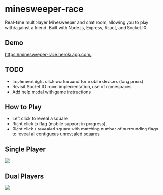 # minesweeper-race

Real-time multiplayer Minesweeper and chat room, allowing you to play with/against a friend. Built with Node.js, Express, React, and Socket.IO.

## Demo
https://minesweeper-race.herokuapp.com/

## TODO
* Implement right click workaround for mobile devices (long press)
* Revisit Socket.IO room implementation, use of namespaces
* Add help modal with game instructions

## How to Play
* Left click to reveal a square
* Right click to flag (mobile support in progress),
* Right click a revealed square with matching number of surrounding flags to reveal all contiguous unrevealed squares

## Single Player
![](https://i.imgur.com/qoSThh9.jpg)

## Dual Players
![](https://i.imgur.com/vOhMezY.jpg)

